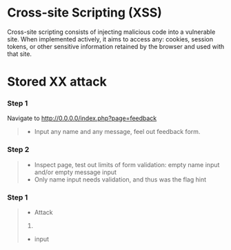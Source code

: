 # Cross-site Scripting (XSS)
Cross-site scripting consists of injecting malicious code into a vulnerable site. When implemented actively, it aims to access any: cookies, session tokens, or other sensitive information retained by the browser and used with that site.  

# Stored XX attack

### Step 1
Navigate to http://0.0.0.0/index.php?page=feedback
> * Input any name and any message, feel out feedback form.  

### Step 2
> * Inspect page, test out limits of form validation: empty name input and/or empty message input  
> * Only name input needs validation, and thus was the flag hint  

### Step 1
> * Attack
> 1. <script>alert()</script>
> * input _<script>al_ in name field  
**The flag is : 0FBB54BBF7D099713CA4BE297E1BC7DA0173D8B3C21C1811B916A3A86652724E**

* https://owasp.org/www-community/attacks/xss/